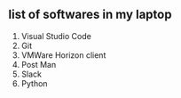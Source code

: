 ## list of softwares in my laptop

1. Visual Studio Code
2. Git
3. VMWare Horizon client
4. Post Man
5. Slack
6. Python